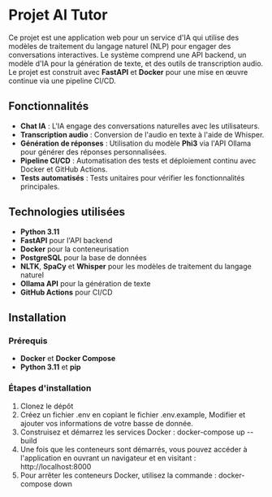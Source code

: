 # Projet AI Tutor

Ce projet est une application web pour un service d'IA qui utilise des modèles de traitement du langage naturel (NLP) pour engager des conversations interactives. Le système comprend une API backend, un modèle d'IA pour la génération de texte, et des outils de transcription audio. Le projet est construit avec **FastAPI** et **Docker** pour une mise en œuvre continue via une pipeline CI/CD.

## Fonctionnalités

- **Chat IA** : L'IA engage des conversations naturelles avec les utilisateurs.
- **Transcription audio** : Conversion de l'audio en texte à l'aide de Whisper.
- **Génération de réponses** : Utilisation du modèle **Phi3** via l'API Ollama pour générer des réponses personnalisées.
- **Pipeline CI/CD** : Automatisation des tests et déploiement continu avec Docker et GitHub Actions.
- **Tests automatisés** : Tests unitaires pour vérifier les fonctionnalités principales.

## Technologies utilisées

- **Python 3.11**
- **FastAPI** pour l'API backend
- **Docker** pour la conteneurisation
- **PostgreSQL** pour la base de données
- **NLTK**, **SpaCy** et **Whisper** pour les modèles de traitement du langage naturel
- **Ollama API** pour la génération de texte
- **GitHub Actions** pour CI/CD

## Installation

### Prérequis

- **Docker** et **Docker Compose**
- **Python 3.11** et **pip**

### Étapes d'installation

1. Clonez le dépôt
2. Créez un fichier .env en copiant le fichier .env.example, Modifier et ajouter vos informations de votre basse de donnée.
3. Construisez et démarrez les services Docker : docker-compose up --build
4. Une fois que les conteneurs sont démarrés, vous pouvez accéder à l'application en ouvrant un navigateur et en visitant : http://localhost:8000
5. Pour arrêter les conteneurs Docker, utilisez la commande : docker-compose down

